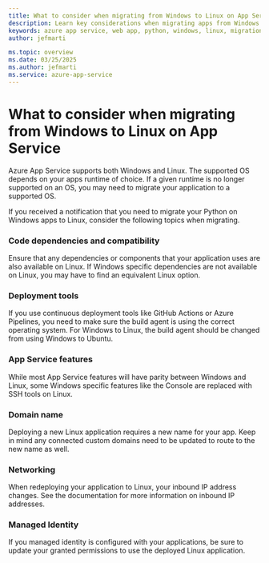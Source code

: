 ```yaml
---
title: What to consider when migrating from Windows to Linux on App Service 
description: Learn key considerations when migrating apps from Windows to Linux on Azure App Service.
keywords: azure app service, web app, python, windows, linux, migration
author: jefmarti

ms.topic: overview
ms.date: 03/25/2025
ms.author: jefmarti
ms.service: azure-app-service
---
```

# What to consider when migrating from Windows to Linux on App Service

Azure App Service supports both Windows and Linux. The supported OS depends on your apps runtime of choice. If a given runtime is no longer supported on an OS, you may need to migrate your application to a supported OS. 

If you received a notification that you need to migrate your Python on Windows apps to Linux, consider the following topics when migrating. 

### Code dependencies and compatibility 

Ensure that any dependencies or components that your application uses are also available on Linux. If Windows specific dependencies are not available on Linux, you may have to find an equivalent Linux option. 

### Deployment tools 

If you use continuous deployment tools like GitHub Actions or Azure Pipelines, you need to make sure the build agent is using the correct operating system. For Windows to Linux, the build agent should be changed from using Windows to Ubuntu. 

### App Service features 

While most App Service features will have parity between Windows and Linux, some Windows specific features like the Console are replaced with SSH tools on Linux. 

### Domain name 

Deploying a new Linux application requires a new name for your app. Keep in mind any connected custom domains need to be updated to route to the new name as well. 

### Networking 

When redeploying your application to Linux, your inbound IP address changes. See the documentation for more information on inbound IP addresses. 

### Managed Identity 

If you managed identity is configured with your applications, be sure to update your granted permissions to use the deployed Linux application. 

 